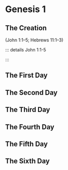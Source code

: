 # Genesis 1

## The Creation
(John 1:1–5; Hebrews 11:1–3)

::: details John 1:1-5
<!--@include: ../john/verses/01.md{1,5}-->
:::

<!--@include: ./verses/01.md{1,2}-->

## The First Day

<!--@include: ./verses/01.md{3,5}-->

## The Second Day

<!--@include: ./verses/01.md{6,8}-->

## The Third Day

<!--@include: ./verses/01.md{9,13}-->

## The Fourth Day

<!--@include: ./verses/01.md{14,19}-->

## The Fifth Day

<!--@include: ./verses/01.md{20,23}-->

## The Sixth Day

<!--@include: ./verses/01.md{24,31}-->
